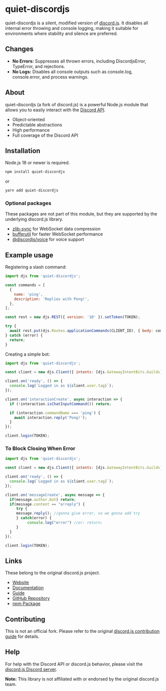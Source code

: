 # quiet-discordjs

quiet-discordjs is a silent, modified version of [discord.js](https://discordjs.org). It disables all internal error throwing and console logging, making it suitable for environments where stability and silence are preferred.

## Changes

- **No Errors:** Suppresses all thrown errors, including DiscordjsError, TypeError, and rejections.
- **No Logs:** Disables all console outputs such as console.log, console.error, and process warnings.

## About

quiet-discordjs (a fork of discord.js) is a powerful Node.js module that allows you to easily interact with the [Discord API](https://discord.com/developers/docs/intro).

- Object-oriented
- Predictable abstractions
- High performance
- Full coverage of the Discord API

## Installation

Node.js 18 or newer is required.

```sh
npm install quiet-discordjs
````

or

```sh
yarn add quiet-discordjs
```

### Optional packages

These packages are not part of this module, but they are supported by the underlying discord.js library.

* [zlib-sync](https://www.npmjs.com/package/zlib-sync) for WebSocket data compression
* [bufferutil](https://www.npmjs.com/package/bufferutil) for faster WebSocket performance
* [@discordjs/voice](https://www.npmjs.com/package/@discordjs/voice) for voice support

## Example usage

Registering a slash command:

```js
import djs from 'quiet-discordjs';

const commands = [
  {
    name: 'ping',
    description: 'Replies with Pong!',
  },
];

const rest = new djs.REST({ version: '10' }).setToken(TOKEN);

try {
  await rest.put(djs.Routes.applicationCommands(CLIENT_ID), { body: commands });
} catch (error) {
  return;
}
```

Creating a simple bot:

```js
import djs from 'quiet-discordjs';

const client = new djs.Client({ intents: [djs.GatewayIntentBits.Guilds] });

client.on('ready', () => {
  console.log(`Logged in as ${client.user.tag}`);
});

client.on('interactionCreate', async interaction => {
  if (!interaction.isChatInputCommand()) return;

  if (interaction.commandName === 'ping') {
    await interaction.reply('Pong!');
  }
});

client.login(TOKEN);
```

### To Block Closing When Error
```javascript
import djs from 'quiet-discordjs';

const client = new djs.Client({ intents: [djs.GatewayIntentBits.Guilds] });

client.on('ready', () => {
  console.log(`Logged in as ${client.user.tag}`);
});

client.on('messageCreate', async message => {
  if(message.author.bot) return;
  if(message.content == "a!reply") {
     try {
     message.reply(); //gonna give error, so we gonna add try
     } catch(error) {
          console.log("error") //or: return;
     }
  }
});

client.login(TOKEN);
```

## Links

These belong to the original discord.js project.

* [Website](https://discord.js.org)
* [Documentation](https://discord.js.org/docs/packages/discord.js/stable)
* [Guide](https://discordjs.guide/)
* [GitHub Repository](https://github.com/discordjs/discord.js/tree/main/packages/discord.js)
* [npm Package](https://www.npmjs.com/package/discord.js)

## Contributing

This is not an official fork. Please refer to the original [discord.js contribution guide](https://github.com/discordjs/discord.js/blob/main/.github/CONTRIBUTING.md) for details.

## Help

For help with the Discord API or discord.js behavior, please visit the [discord.js Discord server](https://discord.gg/djs).

**Note:** This library is not affiliated with or endorsed by the original discord.js team.
